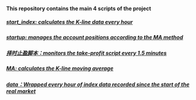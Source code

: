 #### This repository contains the main 4 scripts of the project
##### [start_index: calculates the K-line data every hour]()
##### [startup: manages the account positions according to the MA method](https://github.com/JiahaoLi-creator/Cryptocurrency-Market-Timing-Trading-24-7-System/blob/master/startup.py)
##### [择时止盈脚本：monitors the take-profit script every 1.5 minutes](https://github.com/JiahaoLi-creator/Cryptocurrency-Market-Timing-Trading-24-7-System/blob/master/%E6%8B%A9%E6%97%B6%E6%AD%A2%E7%9B%88%E8%84%9A%E6%9C%AC.py)
##### [MA: calculates the K-line moving average](https://github.com/JiahaoLi-creator/Cryptocurrency-Market-Timing-Trading-24-7-System/blob/master/MA.py)
##### [data：Wrapped every hour of index data recorded since the start of the real market]()
